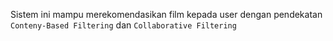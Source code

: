 Sistem ini mampu merekomendasikan film kepada user dengan pendekatan `Conteny-Based Filtering` dan `Collaborative Filtering`
